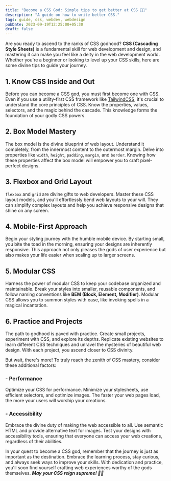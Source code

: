 ```yaml
---
title: "Become a CSS God: Simple tips to get better at CSS 🌟✨"
description: "A guide on how to write better CSS."
tags: guide, css, webdev, webdesign
pubDate: 2023-09-19T12:25:00+05:30
draft: false
---
```


Are you ready to ascend to the ranks of CSS godhood? **CSS (Cascading Style Sheets)** is a fundamental skill for web development and design, and mastering it can make you feel like a deity in the web development world. Whether you're a beginner or looking to level up your CSS skills, here are some divine tips to guide your journey.

## 1. **Know CSS Inside and Out**

Before you can become a CSS god, you must first become one with CSS. Even if you use a utility-first CSS framework like [TailwindCSS](https://tailwindcss.com/), it's crucial to understand the core principles of CSS. Know the properties, values, selectors, and the magic behind the cascade. This knowledge forms the foundation of your godly CSS powers.

## 2. **Box Model Mastery**

The box model is the divine blueprint of web layout. Understand it completely, from the innermost content to the outermost margin. Delve into properties like `width`, `height`, `padding`, `margin`, and `border`. Knowing how these properties affect the box model will empower you to craft pixel-perfect designs.

## 3. **Flexbox and Grid Layout**

`flexbox` and `grid` are divine gifts to web developers. Master these CSS layout models, and you'll effortlessly bend web layouts to your will. They can simplify complex layouts and help you achieve responsive designs that shine on any screen.

## 4. **Mobile-First Approach**

Begin your styling journey with the humble mobile device. By starting small, you bite the toad in the morning, ensuring your designs are inherently responsive. This approach not only pleases the gods of user experience but also makes your life easier when scaling up to larger screens.

## 5. **Modular CSS**

Harness the power of modular CSS to keep your codebase organized and maintainable. Break your styles into smaller, reusable components, and follow naming conventions like **BEM (Block, Element, Modifier)**. Modular CSS allows you to summon styles with ease, like invoking spells in a magical incantation.

## 6. **Practice and Projects**

The path to godhood is paved with practice. Create small projects, experiment with CSS, and explore its depths. Replicate existing websites to learn different CSS techniques and unravel the mysteries of beautiful web design. With each project, you ascend closer to CSS divinity.

But wait, there's more! To truly reach the zenith of CSS mastery, consider these additional factors:

### - Performance

Optimize your CSS for performance. Minimize your stylesheets, use efficient selectors, and optimize images. The faster your web pages load, the more your users will worship your creations.

### - Accessibility

Embrace the divine duty of making the web accessible to all. Use semantic HTML and provide alternative text for images. Test your designs with accessibility tools, ensuring that everyone can access your web creations, regardless of their abilities.

In your quest to become a CSS god, remember that the journey is just as important as the destination. Embrace the learning process, stay curious, and always seek ways to improve your skills. With dedication and practice, you'll soon find yourself crafting web experiences worthy of the gods themselves. _**May your CSS reign supreme! 🌟✨**_
